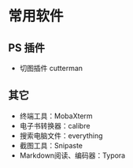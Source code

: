 # 常用软件

## PS 插件

- 切图插件 cutterman

## 其它

- 终端工具：MobaXterm
- 电子书转换器：calibre
- 搜索电脑文件：everything
- 截图工具：Snipaste
- Markdown阅读、编码器：Typora
